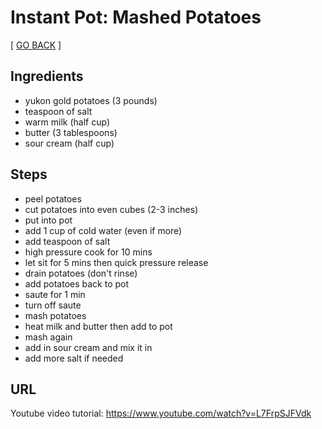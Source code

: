 # Instant Pot: Mashed Potatoes

[ [GO BACK](../) ]

## Ingredients

- yukon gold potatoes (3 pounds)
- teaspoon of salt
- warm milk (half cup)
- butter (3 tablespoons)
- sour cream (half cup)

## Steps

- peel potatoes
- cut potatoes into even cubes (2-3 inches)
- put into pot
- add 1 cup of cold water (even if more)
- add teaspoon of salt
- high pressure cook for 10 mins
- let sit for 5 mins then quick pressure release
- drain potatoes (don't rinse)
- add potatoes back to pot
- saute for 1 min
- turn off saute
- mash potatoes
- heat milk and butter then add to pot
- mash again
- add in sour cream and mix it in
- add more salt if needed

## URL

Youtube video tutorial: https://www.youtube.com/watch?v=L7FrpSJFVdk



